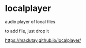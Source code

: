 # localplayer
audio player of local files

to add file, just drop it

https://maxlutay.github.io/localplayer/
